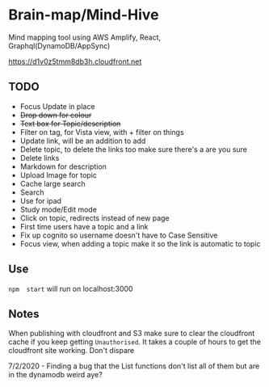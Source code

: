 # Brain-map/Mind-Hive

Mind mapping tool using AWS Amplify, React, Graphql(DynamoDB/AppSync)

https://d1v0z5tmm8db3h.cloudfront.net


## TODO
- Focus Update in place
- ~~Drop down for colour~~
- ~~Text box for Topic/description~~
- Filter on tag, for Vista view, with + filter on things
- Update link, will be an addition to add
- Delete topic, to delete the links too make sure there's a are you sure
- Delete links
- Markdown for description
- Upload Image for topic
- Cache large search
- Search
- Use for ipad
- Study mode/Edit mode
- Click on topic, redirects instead of new page
- First time users have a topic and a link
- Fix up cognito so username doesn't have to Case Sensitive
- Focus view, when adding a topic make it so the link is automatic to topic

## Use

`npm  start` will run on localhost:3000

## Notes

When publishing with cloudfront and S3 make sure to clear the cloudfront cache if you keep getting `Unauthorised`.
It takes a couple of hours to get the cloudfront site working. Don't dispare

7/2/2020 - Finding a bug that the List functions don't list all of them but are in the dynamodb weird aye?

